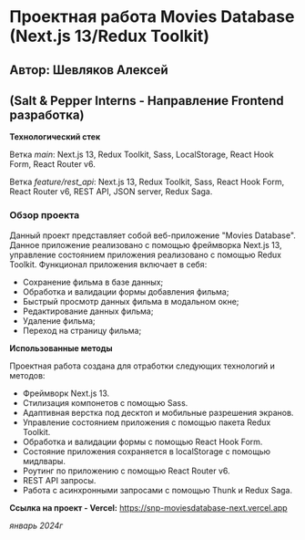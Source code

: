 # Проектная работа Movies Database (Next.js 13/Redux Toolkit)
## Автор: Шевляков Алексей
## (Salt & Pepper Interns - Направление Frontend разработка)

**Технологический стек**

Ветка _main_:
Next.js 13, Redux Toolkit, Sass, LocalStorage, React Hook Form, React Router v6.

Ветка _feature/rest_api_:
Next.js 13, Redux Toolkit, Sass, React Hook Form, React Router v6, REST API, JSON server, Redux Saga.

### Обзор проекта
Данный проект представляет собой веб-приложение "Movies Database". Данное приложение реализовано c помощью фреймворка Next.js 13, управление состоянием приложения реализовано с помощью Redux Toolkit.
Функционал приложения включает в себя:
* Сохранение фильма в базе данных;
* Обработка и валидации формы добавления фильма;
* Быстрый просмотр данных фильма в модальном окне;
* Редактирование данных фильма;
* Удаление фильма;
* Переход на страницу фильма;

**Использованные методы**

Проектная работа создана для отработки следующих технологий и методов:
* Фреймворк Next.js 13.
* Стилизация компонетов с помощью Sass.
* Адаптивная верстка под десктоп и мобильные разрешения экранов.
* Управление состоянием приложения с помощью пакета Redux Toolkit.
* Обработка и валидации формы с помощью React Hook Form.
* Состояние приложения сохраняется в localStorage с помощью мидлвары.
* Роутинг по приложению c помощью React Router v6.
* REST API запросы.
* Работа с асинхронными запросами с помощью Thunk и Redux Saga.

**Ссылка на проект - Vercel:** https://snp-moviesdatabase-next.vercel.app  

*январь 2024г*
